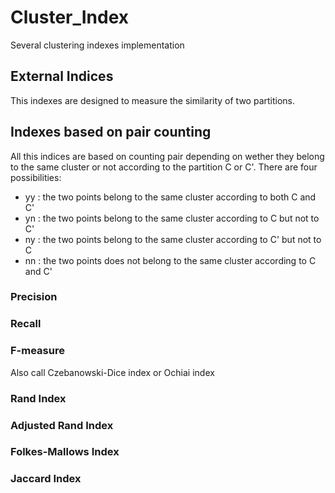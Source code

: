 # Cluster_Index
Several clustering indexes implementation

## External Indices

This indexes are designed to measure the similarity of two partitions.

## Indexes based on pair counting
All this indices are based on counting pair depending on wether they belong to the same cluster or not according to the partition C or C'. There are four possibilities:
  * yy : the two points belong to the same cluster according to both C and C'
  * yn : the two points belong to the same cluster according to C but not to C'
  * ny : the two points belong to the same cluster according to C' but not to C
  * nn : the two points does not belong to the same cluster according to C and C'

### Precision

### Recall

### F-measure
Also call Czebanowski-Dice index or Ochiai index

### Rand Index

### Adjusted Rand Index

### Folkes-Mallows Index

### Jaccard Index
